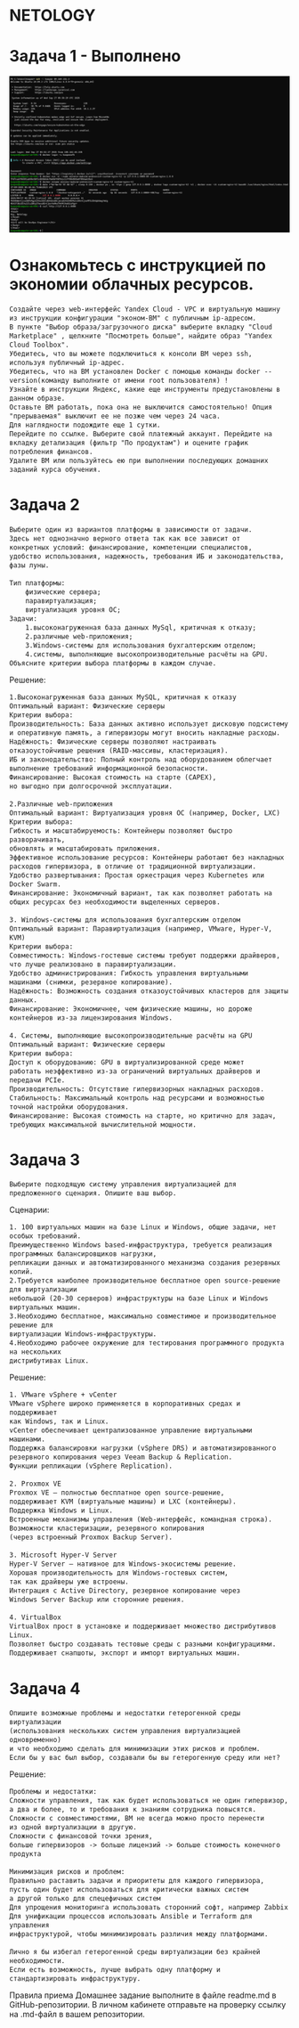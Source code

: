 # NETOLOGY
# Задача 1 - Выполнено

![Внешний вид игры](./image_DZ4/DZ444_1.png)
# Ознакомьтесь с инструкцией по экономии облачных ресурсов.

    Создайте через web-интерфейс Yandex Cloud - VPC и виртуальную машину из инструкции конфигурации "эконом-ВМ" с публичным ip-адресом. 
    В пункте "Выбор образа/загрузочного диска" выберите вкладку "Cloud Marketplace" , щелкните "Посмотреть больше", найдите образ "Yandex Cloud Toolbox".
    Убедитесь, что вы можете подключиться к консоли ВМ через ssh, используя публичный ip-адрес. 
    Убедитесь, что на ВМ установлен Docker с помощью команды docker --version(команду выполните от имени root пользователя) !
    Узнайте в инструкции Яндекс, какие еще инструменты предустановлены в данном образе.
    Оставьте ВМ работать, пока она не выключится самостоятельно! Опция "прерываемая" выключит ее не позже чем через 24 часа.
    Для наглядности подождите еще 1 сутки.
    Перейдите по ссылке. Выберите свой платежный аккаунт. Перейдите на вкладку детализация (фильтр "По продуктам") и оцените график потребления финансов.
    Удалите ВМ или пользуйтесь ею при выполнении последующих домашних заданий курса обучения.

#    Задача 2

    Выберите один из вариантов платформы в зависимости от задачи. 
    Здесь нет однозначно верного ответа так как все зависит от 
    конкретных условий: финансирование, компетенции специалистов, 
    удобство использования, надежность, требования ИБ и законодательства, фазы луны.

    Тип платформы:
        физические сервера;
        паравиртуализация;
        виртуализация уровня ОС;
    Задачи:
        1.высоконагруженная база данных MySql, критичная к отказу;
        2.различные web-приложения;
        3.Windows-системы для использования бухгалтерским отделом;
        4.системы, выполняющие высокопроизводительные расчёты на GPU.
    Объясните критерии выбора платформы в каждом случае.

Решение:

    1.Высоконагруженная база данных MySQL, критичная к отказу
    Оптимальный вариант: Физические серверы
    Критерии выбора:
    Производительность: База данных активно использует дисковую подсистему 
    и оперативную память, а гипервизоры могут вносить накладные расходы.
    Надёжность: Физические серверы позволяют настраивать 
    отказоустойчивые решения (RAID-массивы, кластеризация).
    ИБ и законодательство: Полный контроль над оборудованием облегчает 
    выполнение требований информационной безопасности.
    Финансирование: Высокая стоимость на старте (CAPEX), 
    но выгодно при долгосрочной эксплуатации.
    
    2.Различные web-приложения
    Оптимальный вариант: Виртуализация уровня ОС (например, Docker, LXC)
    Критерии выбора:
    Гибкость и масштабируемость: Контейнеры позволяют быстро разворачивать, 
    обновлять и масштабировать приложения.
    Эффективное использование ресурсов: Контейнеры работают без накладных 
    расходов гипервизора, в отличие от традиционной виртуализации.
    Удобство развертывания: Простая оркестрация через Kubernetes или Docker Swarm.
    Финансирование: Экономичный вариант, так как позволяет работать на 
    общих ресурсах без необходимости выделенных серверов.

    3. Windows-системы для использования бухгалтерским отделом
    Оптимальный вариант: Паравиртуализация (например, VMware, Hyper-V, KVM)
    Критерии выбора:
    Совместимость: Windows-гостевые системы требуют поддержки драйверов, 
    что лучше реализовано в паравиртуализации.
    Удобство администрирования: Гибкость управления виртуальными 
    машинами (снимки, резервное копирование).
    Надёжность: Возможность создания отказоустойчивых кластеров для защиты данных.
    Финансирование: Экономичнее, чем физические машины, но дороже 
    контейнеров из-за лицензирования Windows.

    4. Системы, выполняющие высокопроизводительные расчёты на GPU
    Оптимальный вариант: Физические серверы
    Критерии выбора:
    Доступ к оборудованию: GPU в виртуализированной среде может 
    работать неэффективно из-за ограничений виртуальных драйверов и передачи PCIe.
    Производительность: Отсутствие гипервизорных накладных расходов.
    Стабильность: Максимальный контроль над ресурсами и возможностью 
    точной настройки оборудования.
    Финансирование: Высокая стоимость на старте, но критично для задач, 
    требующих максимальной вычислительной мощности.

#    Задача 3

    Выберите подходящую систему управления виртуализацией для предложенного сценария. Опишите ваш выбор.

Сценарии:

    1. 100 виртуальных машин на базе Linux и Windows, общие задачи, нет особых требований. 
    Преимущественно Windows based-инфраструктура, требуется реализация программных балансировщиков нагрузки, 
    репликации данных и автоматизированного механизма создания резервных копий.
    2.Требуется наиболее производительное бесплатное open source-решение для виртуализации 
    небольшой (20-30 серверов) инфраструктуры на базе Linux и Windows виртуальных машин.
    3.Необходимо бесплатное, максимально совместимое и производительное решение для 
    виртуализации Windows-инфраструктуры.
    4.Необходимо рабочее окружение для тестирования программного продукта на нескольких 
    дистрибутивах Linux.


Решение:
    
    1. VMware vSphere + vCenter
    VMware vSphere широко применяется в корпоративных средах и поддерживает 
    как Windows, так и Linux.
    vCenter обеспечивает централизованное управление виртуальными машинами.
    Поддержка балансировки нагрузки (vSphere DRS) и автоматизированного 
    резервного копирования через Veeam Backup & Replication.
    Функции репликации (vSphere Replication).
    
    2. Proxmox VE
    Proxmox VE — полностью бесплатное open source-решение, 
    поддерживает KVM (виртуальные машины) и LXC (контейнеры).
    Поддержка Windows и Linux.
    Встроенные механизмы управления (Web-интерфейс, командная строка).
    Возможности кластеризации, резервного копирования 
    (через встроенный Proxmox Backup Server).
        
    3. Microsoft Hyper-V Server
    Hyper-V Server — нативное для Windows-экосистемы решение.
    Хорошая производительность для Windows-гостевых систем, 
    так как драйверы уже встроены.
    Интеграция с Active Directory, резервное копирование через 
    Windows Server Backup или сторонние решения.

    4. VirtualBox
    VirtualBox прост в установке и поддерживает множество дистрибутивов Linux.
    Позволяет быстро создавать тестовые среды с разными конфигурациями.
    Поддерживает снапшоты, экспорт и импорт виртуальных машин.
        
#    Задача 4

    Опишите возможные проблемы и недостатки гетерогенной среды виртуализации 
    (использования нескольких систем управления виртуализацией одновременно) 
    и что необходимо сделать для минимизации этих рисков и проблем. 
    Если бы у вас был выбор, создавали бы вы гетерогенную среду или нет?

Решение:

    Проблемы и недостатки: 
    Сложности управления, так как будет использоваться не один гипервизор, 
    а два и более, то и требования к знаниям сотрудника повысятся.
    Сложности с совместимостями, ВМ не всегда можно просто перенести 
    из одной виртуализации в другую.
    Сложности с финансовой точки зрения, 
    больше гипервизоров -> больше лицензий -> больше стоимость конечного продукта
    
    Минимизация рисков и проблем:
    Правильно раставить задачи и приоритеты для каждого гипервизора, 
    пусть один будет использоваться для критически важных систем 
    а другой только для спецефичных систем
    Для упрощения мониторинга использовать сторонний софт, например Zabbix
    Для унификации процессов использовать Ansible и Terraform для управления 
    инфраструктурой, чтобы минимизировать различия между платформами.

    Лично я бы избегал гетерогенной среды виртуализации без крайней необходимости.
    Если есть возможность, лучше выбрать одну платформу и стандартизировать инфраструктуру.

Правила приема
Домашнее задание выполните в файле readme.md в GitHub-репозитории. В личном кабинете отправьте на проверку ссылку на .md-файл в вашем репозитории.

